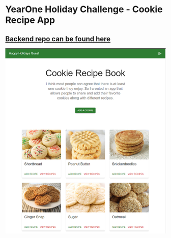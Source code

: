 # YearOne Holiday Challenge - Cookie Recipe App

## [Backend repo can be found here](https://github.com/TyNel/Year-One-Holiday-BE)

![image of dashboard](src/assests/screenshots/cookieapppreview.PNG)
